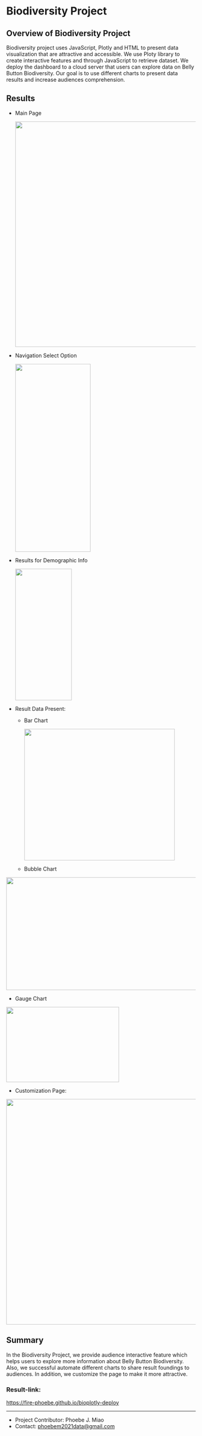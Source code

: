 # Biodiversity Project
## Overview of Biodiversity Project
Biodiversity project uses JavaScript, Plotly and HTML to present data visualization that are attractive and accessible. We use Ploty library to create interactive features and through JavaScript to retrieve dataset. We deploy the dashboard to a cloud server that users can explore data on Belly Button Biodiversity. Our goal is to use different charts to present data results and increase audiences comprehension.

## Results
- Main Page 
  
  <img src="static/images/main_page.PNG" width="600" height="600">
  
- Navigation Select Option

   <img src="static/images/select_option.PNG" width="200" height="500">

- Results for Demographic Info

   <img src="static/images/demog_info.PNG" width="150" height="350">


- Result Data Present:
  - Bar Chart

    <img src="static/images/bar_chart.PNG" width="400" height="350">

  - Bubble Chart

<img src="static/images/bubble_chart.PNG" width="700" height="300">

  - Gauge Chart 

  <img src="static/images/gauge_chart.PNG" width="300" height="200">

- Customization Page:

<img src="static/images/customize_page.PNG" width="600" height="600">


## Summary
In the Biodiversity Project, we provide audience interactive feature which helps users to explore more information about Belly Button Biodiversity. Also, we successful automate different charts to share result foundings to audiences. In addition, we customize the page to make it more attractive.

### Result-link:
https://fire-phoebe.github.io/bioplotly-deploy

______________________________________________________________________________________________________________________________________________________________

- Project Contributor: Phoebe J. Miao
- Contact: phoebem2021data@gmail.com
